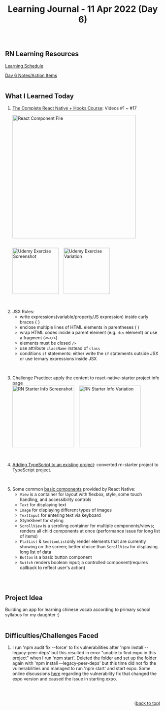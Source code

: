 <div id="top"></div>
<h1 align="center">Learning Journal - 11 Apr 2022 (Day 6)</h1>
<br />
<br />

## RN Learning Resources
[Learning Schedule](https://docs.google.com/document/d/1X1WgRPKxWwenKXswD5xHcuEZ4NFRj8EWmkCC8MLsBwg/edit)

[Day 6 Notes/Action Items](https://docs.google.com/document/d/1fa032pQuv8I8gXU7pqMd20sJfbnJZnPqVqdSlo9_v8s/edit#)
<br />
<br />

## What I Learned Today
1. [The Complete React Native + Hooks Course](https://nlbsg.udemy.com/course/the-complete-react-native-and-redux-course/learn/lecture/15706480#overview): Videos #1 ~ #17<br />

    <img width="400" alt="React Component File" src="https://user-images.githubusercontent.com/97433108/162854516-69ceb70d-a3da-4edb-b50f-741ac7e8676a.png"><br /><br />
    
    <img width="150" alt="Udemy Exercise Screenshot" src="https://user-images.githubusercontent.com/97433108/162708020-566d4e42-f6eb-49df-8210-70bdc168b427.png">&nbsp;&nbsp;&nbsp;&nbsp;<img width="150" alt="Udemy Exercise Variation" src="https://user-images.githubusercontent.com/97433108/162738993-71b699b5-39cd-4e43-8d23-e5d7c688795c.jpeg">
<br />

2. JSX Rules:
    - write expressions(variable/property/JS expression) inside curly braces { }
    - enclose multiple lines of HTML elements in parentheses ( )
    - wrap HTML codes inside a parent element (e.g. `div` element) or use a fragment (`<></>`)
    - elements must be closed `/>`
    - use attribute `className` instead of `class`
    - conditions `if` statements: either write the `if` statements outside JSX or use ternary expressions inside JSX
<br />

3. Challenge Practice: apply the content to react-native-starter project info page<br />
    <img width="200" alt="RN Starter Info Screenshot" src="https://user-images.githubusercontent.com/97433108/162708523-5acb1887-187e-418d-9c2a-1fa41e9fcf78.png">&nbsp;&nbsp;&nbsp;&nbsp;<img width="200" alt="RN Starter Info Variation" src="https://user-images.githubusercontent.com/97433108/162737470-4c653c78-6338-490f-bc5d-eb9557aa6fda.png">
<br />

4. [Adding TypeScript to an existing project](https://reactnative.dev/docs/typescript): converted rn-starter project to TypeScript project.
<br />

5. Some common [basic components](https://reactnative.dev/docs/0.67/components-and-apis) provided by React Native:
    - `View` is a container for layout with flexbox, style, some touch handling, and accessibility controls
    - `Text` for displaying text
    - `Image` for displaying different types of images
    - `TextInput` for entering text via keyboard
    - StyleSheet for styling
    - `ScrollView` is a scrolling container for multiple components/views; renders all child components at once (performance issue for long list of items)
    - `FlatList` & `SectionList`only render elements that are currently showing on the screen; better choice than `ScrollView` for displaying long list of data
    - `Button` is a basic button component
    - `Switch` renders boolean input; a controlled component(requires callback to reflect user's action)
<br />
<br />

## Project Idea
Building an app for learning chinese vocab according to primary school syllabus for my daughter :)
<br />
<br />

## Difficulties/Challenges Faced
1. I run 'npm audit fix --force' to fix vulnerabilities after 'npm install --legacy-peer-deps' but this resulted in error "unable to find expo in this project" when I run 'npm start'. Deleted the folder and set up the folder again with 'npm install --legacy-peer-deps' but this time did not fix the vulnerabilities and managed to run 'npm start' and start expo.
Some online discussions [here](https://stackoverflow.com/questions/67618967/unable-to-find-expo-in-this-project-have-you-run-yarn-npm-install-yet) regarding the vulnerability fix that changed the expo version and caused the issue in starting expo.
<br />
<br />

<p align="right">(<a href="#top">back to top</a>)</p>
